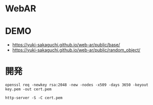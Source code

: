 # WebAR

# DEMO
- https://yuki-sakaguchi.github.io/web-ar/public/base/
- https://yuki-sakaguchi.github.io/web-ar/public/random_object/

# 開発
```
openssl req -newkey rsa:2048 -new -nodes -x509 -days 3650 -keyout key.pem -out cert.pem
```

```
http-server -S -C cert.pem
```
